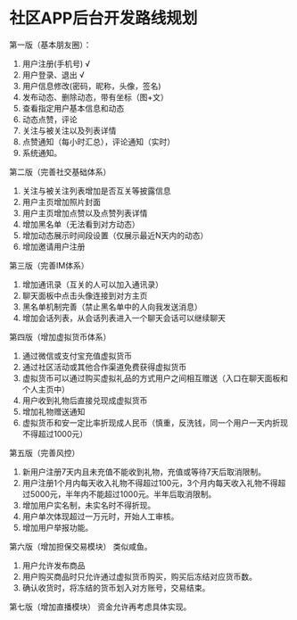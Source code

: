 # 社区APP后台开发路线规划
第一版（基本朋友圈）：
1. 用户注册(手机号)    √
2. 用户登录、退出      √
3. 用户信息修改(密码，昵称，头像，签名)
4. 发布动态、删除动态，带有坐标（图+文）
5. 查看指定用户基本信息和动态
6. 动态点赞，评论
7. 关注与被关注以及列表详情
8. 点赞通知（每小时汇总），评论通知（实时）
9. 系统通知。

第二版（完善社交基础体系）
1. 关注与被关注列表增加是否互关等披露信息
2. 用户主页增加照片封面
3. 用户主页增加点赞以及点赞列表详情  
4. 增加黑名单（无法看到对方动态）
5. 增加动态展示时间段设置（仅展示最近N天内的动态）
6. 增加邀请用户注册

第三版（完善IM体系）
1. 增加通讯录（互关的人可以加入通讯录）
2. 聊天面板中点击头像连接到对方主页
3. 黑名单机制完善（禁止黑名单中的人向我发送消息）
4. 增加会话列表，从会话列表进入一个聊天会话可以继续聊天

第四版（增加虚拟货币体系）
1. 通过微信或支付宝充值虚拟货币
2. 通过社区活动或其他合作渠道免费获得虚拟货币   
3. 虚拟货币可以通过购买虚拟礼品的方式用户之间相互赠送（入口在聊天面板和个人主页中）
4. 用户收到礼物后直接兑现成虚拟货币
5. 增加礼物赠送通知
6. 虚拟货币和安一定比率折现成人民币（慎重，反洗钱，同一个用户一天内折现不得超过1000元）

第五版（完善风控）
1. 新用户注册7天内且未充值不能收到礼物，充值或等待7天后取消限制。
2. 用户注册1个月内每天收入礼物不得超过100元，3个月内每天收入礼物不得超过5000元，半年内不能超过1000元。半年后取消限制。
3. 增加用户实名制，未实名时不得折现。
4. 用户单次体现超过一万元时，开始人工审核。
5. 增加用户举报功能。

第六版（增加担保交易模块）
类似咸鱼。
1. 用户允许发布商品
2. 用户购买商品时只允许通过虚拟货币购买，购买后冻结对应货币数。
3. 确认收货时，将冻结的货币划入对方账号，交易结束。

第七版（增加直播模块）
资金允许再考虑具体实现。
